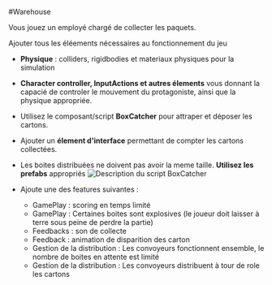 #Warehouse 

Vous jouez un employé chargé de collecter les paquets.

Ajouter tous les éléements nécessaires au fonctionnement du jeu
- **Physique** : colliders, rigidbodies et materiaux physiques pour la simulation
- **Character controller, InputActions et autres élements** vous donnant la capacié de controler le mouvement du protagoniste, ainsi que la physique appropriée.
- Utilisez le composant/script **BoxCatcher** pour attraper et déposer les cartons. 
- Ajouter un **élement d'interface** permettant de compter les cartons collectées.
- Les boites distribuées ne doivent pas avoir la meme taille. **Utilisez les prefabs** appropriés
![Description du script BoxCatcher](img.png)

- Ajoute une des features suivantes :
  - GamePlay : scoring en temps limité
  - GamePlay : Certaines boites sont explosives (le joueur doit laisser à terre sous peine de perdre la partie)
  - Feedbacks : son de collecte 
  - Feedback : animation de disparition des carton
  - Gestion de la distribution : Les convoyeurs fonctionnent ensemble, le nombre de boites en attente est limité
  - Gestion de la distribution : Les convoyeurs distribuent à tour de role les cartons
